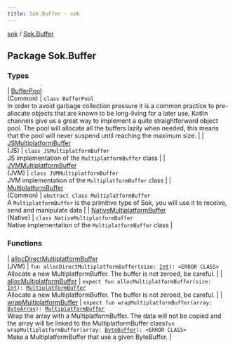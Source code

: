 ```yaml
---
title: Sok.Buffer - sok
---
```


[sok](../index.html) / [Sok.Buffer](./index.html)

## Package Sok.Buffer

### Types

| [BufferPool](-buffer-pool/index.html)<br>(Common) | `class BufferPool`<br>In order to avoid garbage collection pressure it is a common practice to pre-allocate objects that are known to be long-living for a later use, Kotlin channels give us a great way to implement a quite straightforward object pool. The pool will allocate all the buffers lazily when needed, this means that the pool will never suspend until reaching the maximum size. |
| [JSMultiplatformBuffer](-j-s-multiplatform-buffer/index.html)<br>(JS) | `class JSMultiplatformBuffer`<br>JS implementation of the `MultiplatformBuffer` class |
| [JVMMultiplatformBuffer](-j-v-m-multiplatform-buffer/index.html)<br>(JVM) | `class JVMMultiplatformBuffer`<br>JVM implementation of the `MultiplatformBuffer` class |
| [MultiplatformBuffer](-multiplatform-buffer/index.html)<br>(Common) | `abstract class MultiplatformBuffer`<br>A `MultiplatformBuffer` is the primitive type of Sok, you will use it to receive, send and manipulate data |
| [NativeMultiplatformBuffer](-native-multiplatform-buffer/index.html)<br>(Native) | `class NativeMultiplatformBuffer`<br>Native implementation of the `MultiplatformBuffer` class |

### Functions

| [allocDirectMultiplatformBuffer](alloc-direct-multiplatform-buffer.html)<br>(JVM) | `fun allocDirectMultiplatformBuffer(size: `[`Int`](https://kotlinlang.org/api/latest/jvm/stdlib/kotlin/-int/index.html)`): <ERROR CLASS>`<br>Allocate a new MultiplatformBuffer. The buffer is not zeroed, be careful. |
| [allocMultiplatformBuffer](alloc-multiplatform-buffer.html) | `expect fun allocMultiplatformBuffer(size: `[`Int`](https://kotlinlang.org/api/latest/jvm/stdlib/kotlin/-int/index.html)`): `[`MultiplatformBuffer`](-multiplatform-buffer/index.html)<br>Allocate a new MultiplatformBuffer. The buffer is not zeroed, be careful. |
| [wrapMultiplatformBuffer](wrap-multiplatform-buffer.html) | `expect fun wrapMultiplatformBuffer(array: `[`ByteArray`](https://kotlinlang.org/api/latest/jvm/stdlib/kotlin/-byte-array/index.html)`): `[`MultiplatformBuffer`](-multiplatform-buffer/index.html)<br>Wrap the array with a MultiplatformBuffer. The data will not be copied and the array will be linked to the MultiplatformBuffer class`fun wrapMultiplatformBuffer(array: `[`ByteBuffer`](http://docs.oracle.com/javase/6/docs/api/java/nio/ByteBuffer.html)`): <ERROR CLASS>`<br>Make a MultiplatformBuffer that use a given ByteBuffer. |

